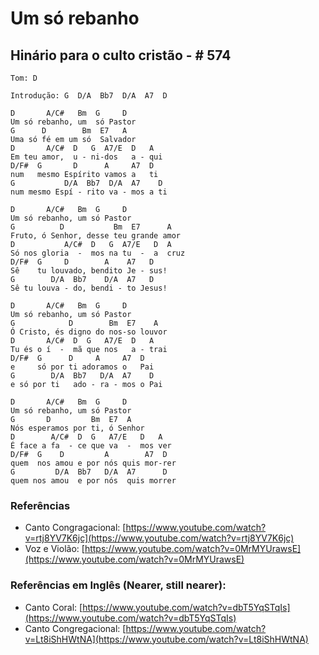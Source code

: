 # Um só rebanho
## Hinário para o culto cristão - # 574


```
Tom: D 
```

```
Introdução: G  D/A  Bb7  D/A  A7  D
```

```
D       A/C#   Bm  G     D
Um só rebanho, um  só Pastor
G      D        Bm  E7   A
Uma só fé em um só  Salvador
D       A/C#  D   G  A7/E  D   A
Em teu amor,  u - ni-dos   a - qui
D/F#  G       D      A     A7  D
num   mesmo Espírito vamos a   ti
G           D/A  Bb7  D/A  A7    D
num mesmo Espí - rito va - mos a ti

D       A/C#   Bm  G     D
Um só rebanho, um só Pastor
G          D           Bm  E7      A
Fruto, ó Senhor, desse teu grande amor
D           A/C#  D   G  A7/E   D  A
Só nos gloria  -  mos na tu  -  a  cruz
D/F#  G     D        A    A7   D
Sê    tu louvado, bendito Je - sus!
G        D/A  Bb7    D/A  A7   D
Sê tu louva - do, bendi - to Jesus!

D       A/C#   Bm  G     D
Um só rebanho, um só Pastor
G            D        Bm  E7    A
Ó Cristo, és digno do nos-so louvor
D       A/C#  D  G   A7/E  D   A
Tu és o í  -  mã que nos   a - trai
D/F#  G      D     A     A7  D
e     só por ti adoramos o   Pai
G        D/A  Bb7   D/A  A7    D
e só por ti   ado - ra - mos o Pai

D       A/C#   Bm  G     D
Um só rebanho, um só Pastor
G       D         Bm  E7  A
Nós esperamos por ti, ó Senhor
D        A/C#  D  G   A7/E   D   A
É face a fa  - ce que va  -  mos ver
D/F#  G    D         A        A7  D
quem  nos amou e por nós quis mor-rer
G         D/A  Bb7   D/A  A7      D
quem nos amou  e por nós  quis morrer
```

### Referências

* Canto Congragacional: [https://www.youtube.com/watch?v=rtj8YV7K6jc](https://www.youtube.com/watch?v=rtj8YV7K6jc)
* Voz e Violão: [https://www.youtube.com/watch?v=0MrMYUrawsE](https://www.youtube.com/watch?v=0MrMYUrawsE)

### Referências em Inglês (Nearer, still nearer):

* Canto Coral: [https://www.youtube.com/watch?v=dbT5YqSTqIs](https://www.youtube.com/watch?v=dbT5YqSTqIs)
* Canto Congregacional: [https://www.youtube.com/watch?v=Lt8iShHWtNA](https://www.youtube.com/watch?v=Lt8iShHWtNA)
